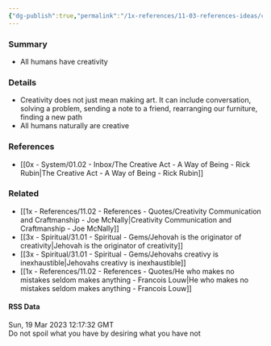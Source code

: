 ```yaml
---
{"dg-publish":true,"permalink":"/1x-references/11-03-references-ideas/creativity-is-a-fundamental-quality-of-being-human/","title":"Creativity is a fundamental quality of being human","dgShowBacklinks":false}
---
```



### Summary
- All humans have creativity

### Details
- Creativity does not just mean making art. It can include conversation, solving a problem, sending a note to a friend, rearranging our furniture, finding a new path
- All humans naturally are creative

### References
- [[0x - System/01.02 - Inbox/The Creative Act - A Way of Being - Rick Rubin\|The Creative Act - A Way of Being - Rick Rubin]]

### Related
- [[1x - References/11.02 - References - Quotes/Creativity Communication and Craftmanship - Joe McNally\|Creativity Communication and Craftmanship - Joe McNally]]
- [[3x - Spiritual/31.01 - Spiritual - Gems/Jehovah is the originator of creativity\|Jehovah is the originator of creativity]]
- [[3x - Spiritual/31.01 - Spiritual - Gems/Jehovahs creativy is inexhaustible\|Jehovahs creativy is inexhaustible]]
- [[1x - References/11.02 - References - Quotes/He who makes no mistakes seldom makes anything - Francois Louw\|He who makes no mistakes seldom makes anything - Francois Louw]]

#### RSS Data
<div class='date'>Sun, 19 Mar 2023 12:17:32 GMT</div>
<div class='description'> Do not spoil what you have by desiring what you have not</div>

